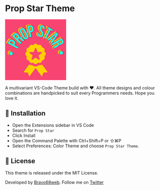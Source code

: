 # Prop Star Theme

![LOGO](assets/icon.png)

A multivariant VS-Code Theme build with ❤️. All theme designs and colour combinations are handpicked to suit every Programmers needs. Hope you love it.

## 🚀 Installation

- Open the Extensions sidebar in VS Code
- Search for `Prop Star`
- Click Install
- Open the Command Palette with Ctrl+Shift+P or ⇧⌘P
- Select Preferences: Color Theme and choose `Prop Star Theme`.

## 📄 License

This theme is released under the MIT License.

Developed by [Bravo68web](https://github.com/bravo68web).
Follow me on [Twitter](https://twitter.com/bravo68web)
